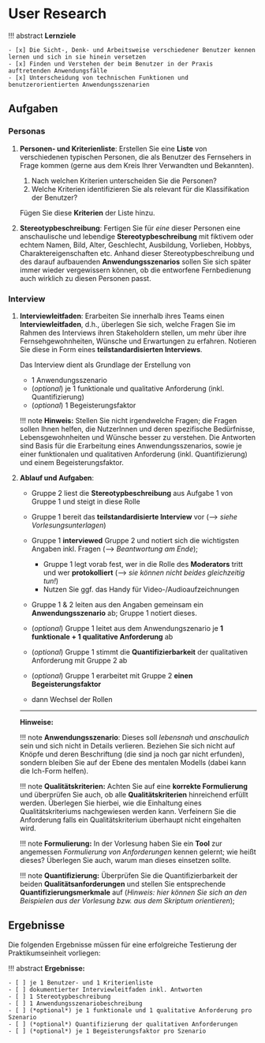 # User Research


!!! abstract 
    **Lernziele**

    - [x] Die Sicht-, Denk- und Arbeitsweise verschiedener Benutzer kennen lernen und sich in sie hinein versetzen
    - [x] Finden und Verstehen der beim Benutzer in der Praxis auftretenden Anwendungsfälle
    - [x] Unterscheidung von technischen Funktionen und benutzerorientierten Anwendungsszenarien

## Aufgaben

### Personas
1. **Personen- und Kriterienliste**: Erstellen Sie eine **Liste** von verschiedenen typischen Personen, die als Benutzer des Fernsehers in Frage kommen (gerne aus dem Kreis Ihrer Verwandten und Bekannten).
    1. Nach welchen Kriterien unterscheiden Sie die Personen? 
    2. Welche Kriterien identifizieren Sie als relevant für die Klassifikation der Benutzer? 

    Fügen Sie diese **Kriterien** der Liste hinzu.

2. **Stereotypbeschreibung**:    Fertigen Sie für *eine* dieser Personen eine anschaulische und lebendige **Stereotypbeschreibung** mit fiktivem oder echtem Namen, Bild, Alter, Geschlecht, Ausbildung, Vorlieben, Hobbys, Charaktereigenschaften etc. Anhand dieser Stereotypbeschreibung und des darauf aufbauenden **Anwendungsszenarios** sollen Sie sich später immer wieder vergewissern können, ob die entworfene Fernbedienung auch wirklich zu diesen Personen passt.
<!--    Fertigen Sie für *eine* dieser Personen eine **Stereotypenbeschreibung** an, d.h. schreiben Sie **lebendige**, **anschauliche Steckbriefe** mit fiktiven oder echten Namen, Bild, Alter, Geschlecht, Ausbildung, Vorlieben, Hobbys, Charaktereigenschaften etc. Anhand dieser Stereotypenbeschreibungen sollen Sie sich später immer wieder vergewissern können, ob die entworfene Fernbedienung auch wirklich zu diesen Personen passt. -->

### Interview 

1. **Interviewleitfaden**: Erarbeiten Sie innerhalb ihres Teams einen **Interviewleitfaden**, d.h., überlegen Sie sich, welche Fragen Sie im Rahmen des Interviews ihren Stakeholdern stellen, um mehr über ihre Fernsehgewohnheiten, Wünsche und Erwartungen zu erfahren. Notieren Sie diese in Form eines **teilstandardisierten Interviews**. 

    Das Interview dient als Grundlage der Erstellung von

     * 1 Anwendungsszenario
    * (*optional*) je 1 funktionale und qualitative Anforderung (inkl. Quantifizierung)
    * (*optional*) 1 Begeisterungsfaktor
   
    !!! note
        **Hinweis:** Stellen Sie nicht irgendwelche Fragen; die Fragen sollen Ihnen helfen, die NutzerInnen und deren spezifische Bedürfnisse, Lebensgewohnheiten und Wünsche besser zu verstehen. Die Antworten sind Basis für die Erarbeitung eines Anwendungsszenarios, sowie je einer funktionalen und qualitativen Anforderung (inkl. Quantifizierung) und einem Begeisterungsfaktor.

2. **Ablauf und Aufgaben**:
    - Gruppe 2 liest die **Stereotypbeschreibung** aus Aufgabe 1 von Gruppe 1 und steigt in diese Rolle
    - Gruppe 1 bereit das **teilstandardisierte Interview** vor (--> *siehe Vorlesungsunterlagen*)
    - Gruppe 1 **interviewed** Gruppe 2 und notiert sich die wichtigsten Angaben inkl. Fragen (-->  *Beantwortung am Ende*); 
        - Gruppe 1 legt vorab fest, wer in die Rolle des **Moderators** tritt und wer **protokolliert** (--> *sie können nicht beides gleichzeitig tun!*) 
        - Nutzen Sie ggf. das Handy für Video-/Audioaufzeichnungen

    - Gruppe 1 & 2 leiten aus den Angaben gemeinsam ein **Anwendungsszenario** ab; Gruppe 1 notiert dieses. <!--(*durch das Stellen entspr. Fragen ergibt sich dies bereits aus den Antworten*) -->
    - (*optional*) Gruppe 1 leitet aus dem Anwendungszenario je **1 funktionale + 1 qualitative Anforderung** ab
    - (*optional*) Gruppe 1 stimmt die **Quantifizierbarkeit** der qualitativen Anforderung mit Gruppe 2 ab
    - (*optional*) Gruppe 1 erarbeitet mit Gruppe 2 **einen Begeisterungsfaktor**
    - dann Wechsel der Rollen

    ----
    **Hinweise:**

    !!! note
        **Anwendungsszenario**: Dieses soll *lebensnah* und *anschaulich* sein und sich nicht in Details verlieren. Beziehen Sie sich nicht auf Knöpfe und deren Beschriftung (die sind ja noch gar nicht erfunden), sondern bleiben Sie auf der Ebene des mentalen Modells (dabei kann die Ich-Form helfen).

    !!! note
        **Qualitätskriterien:** Achten Sie auf eine **korrekte Formulierung** und überprüfen Sie auch, ob alle **Qualitätskriterien** hinreichend erfüllt werden. Überlegen Sie hierbei, wie die Einhaltung eines Qualitätskriteriums nachgewiesen werden kann. Verfeinern Sie die Anforderung falls ein Qualitätskriterium überhaupt nicht eingehalten wird.

    !!! note
        **Formulierung:** In der Vorlesung haben Sie ein **Tool** zur angemessen *Formulierung von Anforderungen* kennen gelernt; wie heißt dieses? Überlegen Sie auch, warum man dieses einsetzen sollte.

    !!! note 
        **Quantifizierung:** Überprüfen Sie die Quantifizierbarkeit der beiden **Qualitätsanforderungen** und stellen Sie entsprechende **Quantifizierungsmerkmale** auf (*Hinweis: hier können Sie sich an den Beispielen aus der Vorlesung bzw. aus dem Skriptum orientieren*);

<!-- ### Anwendungsszenario 
1. Suchen Sie sich eine **Peer-Gruppe**, welche fortan die Rolle der User (=Stakeholder) übernimmt.

2. Die User-Gruppe liest sich die Stereotypbeschreibungen der anderen Gruppe durch. Jedes Mitglied der User-Gruppe schlüpft in die Rolle einer Person aus der Stereotypbeschreibung (die Auswahl können sie frei treffen) und beschreibt **aus deren Sicht** ein **plausibles Anwendungsszenario**, d.h., der Umgang dieser Person mit dem neuen Fernseher im Kontext ihrer jeweiligen Lebenssituation (hier ist ihre Fantasie gefragt).
    
    !!! note
        **Hinweis:** Das Anwendungsszenario (pro Stereotype) soll **lebensnah** und **anschaulich** sein und sich *nicht* in Details verlieren. Beziehen Sie sich nicht auf Knöpfe und deren Beschriftung (die sind ja noch gar nicht erfunden), sondern bleiben Sie auf der Ebene des mentalen Modells (dabei kann die Ich-Form helfen). -->

<!-- ### Anforderungen & Quantifizierbarkeit

1. Anschließend leiten und stimmen sie gemeinsam mit der User-Gruppe aus **jedem Anwendungsszenario** je 
    * 1 **funktionale** und
    * 1 **qualitative Anforderung** ab.

1. Überprüfen Sie die **Quantifizierbarkeit** der beiden Qualitätsanforderungen und stellen Sie entsprechende **Quantifizierungsmerkmale** auf (*Hinweis: hier können Sie sich an den Beispielen aus der Vorlesung bzw. aus dem Skriptum orientieren*); stimmen Sie diese mit den Stakeholdern ab. Erweitern Sie die Qualitätsanforderungsbeschreibung um diese Merkmale.

    !!! warning
        **Hinweis:** Achten Sie auf eine **korrekte Formulierung** und überprüfen Sie auch, ob alle **Qualitätskriterien** hinreichend erfüllt werden. Überlegen Sie hierbei, wie die **Einhaltung** eines Qualitätskriteriums nachgewiesen werden kann. **Verfeinern** Sie die Anforderung falls ein Qualitätskriterium überhaupt nicht eingehalten wird.

    !!! question
        **Zum Nachdenken:** In der Vorlesung haben Sie ein **Tool** zur angemessen **Formulierung von Anforderungen** kennen gelernt; wie heißt dieses? Überlegen Sie auch, warum man dieses einsetzen sollte. -->


<!-- ### Kano-Modell – Begeisterungsfaktor

7. Ermitteln Sie gemeinsam mit den beiden Mitgliedern der User-Gruppe je 1 **Begeisterungsfaktor** und notieren Sie diesen in Form einer Anforderung.

Nun tauschen Sie die Rollen, d.h., die RE-Gruppe ist nun User-Gruppe und umgekehrt. -->

## Ergebnisse

Die folgenden Ergebnisse müssen für eine erfolgreiche Testierung der Praktikumseinheit vorliegen:

!!! abstract
    __Ergebnisse:__

    - [ ] je 1 Benutzer- und 1 Kriterienliste
    - [ ] dokumentierter Interviewleitfaden inkl. Antworten
    - [ ] 1 Stereotypbeschreibung
    - [ ] 1 Anwendungsszenariobeschreibung
    - [ ] (*optional*) je 1 funktionale und 1 qualitative Anforderung pro Szenario
    - [ ] (*optional*) Quantifizierung der qualitativen Anforderungen
    - [ ] (*optional*) je 1 Begeisterungsfaktor pro Szenario